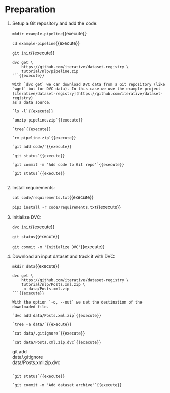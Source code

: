 # Preparation

1. Setup a Git repository and add the code:

   `mkdir example-pipeline`{{execute}}
   
   `cd example-pipeline`{{execute}}
   
   `git init`{{execute}}
   
   ```
   dvc get \
       https://github.com/iterative/dataset-registry \
       tutorial/nlp/pipeline.zip
   ```{{execute}}
   
   With `dvc get` we can download DVC data from a Git repository (like
   `wget` but for DVC data). In this case we use the example project
   [iterative/dataset-registry](https://github.com/iterative/dataset-registry)
   as a data source.
   
   `ls -l`{{execute}}
   
   `unzip pipeline.zip`{{execute}}
   
   `tree`{{execute}}
   
   `rm pipeline.zip`{{execute}}
   
   `git add code/`{{execute}}
   
   `git status`{{execute}}
   
   `git commit -m 'Add code to Git repo'`{{execute}}
   
   `git status`{{execute}}
  
2. Install requirements:

   `cat code/requirements.txt`{{execute}}
   
   `pip3 install -r code/requirements.txt`{{execute}}

3. Initialize DVC:

   `dvc init`{{execute}}
   
   `git status`{{execute}}
   
   `git commit -m 'Initialize DVC'`{{execute}}

4. Download an input dataset and track it with DVC:

   `mkdir data`{{execute}}
   
   ```
   dvc get \
       https://github.com/iterative/dataset-registry \
       tutorial/nlp/Posts.xml.zip \
       -o data/Posts.xml.zip
   ```{{execute}}
   
   With the option `-o, --out` we set the destination of the
   downloaded file.
   
   `dvc add data/Posts.xml.zip`{{execute}}
   
   `tree -a data/`{{execute}}
   
   `cat data/.gitignore`{{execute}}
   
   `cat data/Posts.xml.zip.dvc`{{execute}}
   
   ```
   git add \
       data/.gitignore \
       data/Posts.xml.zip.dvc
   ```{{execute}}
   
   `git status`{{execute}}
   
   `git commit -m 'Add dataset archive'`{{execute}}
